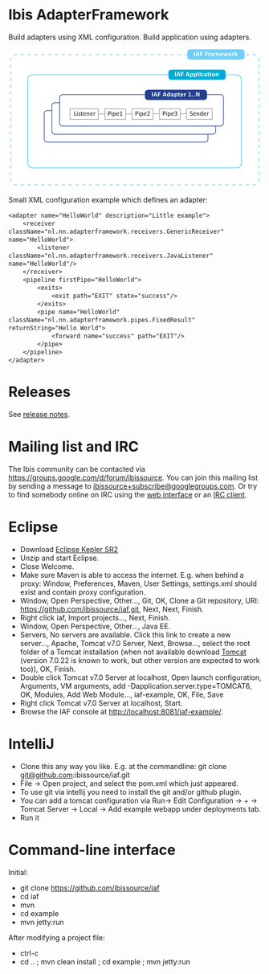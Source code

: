 Ibis AdapterFramework
=====================

Build adapters using XML configuration. Build application using adapters.

![Ibis AdapterFramework](IAF.png)

Small XML configuration example which defines an adapter:

	<adapter name="HelloWorld" description="Little example">
		<receiver className="nl.nn.adapterframework.receivers.GenericReceiver" name="HelloWorld">
			<listener className="nl.nn.adapterframework.receivers.JavaListener" name="HelloWorld"/>
		</receiver>
		<pipeline firstPipe="HelloWorld">
			<exits>
				<exit path="EXIT" state="success"/>
			</exits>
			<pipe name="HelloWorld" className="nl.nn.adapterframework.pipes.FixedResult" returnString="Hello World">
				<forward name="success" path="EXIT"/>
			</pipe>
		</pipeline>
	</adapter>



Releases
========

See [release notes](RELEASES.md).



Mailing list and IRC
====================

The Ibis community can be contacted via
https://groups.google.com/d/forum/ibissource. You can join this mailing list by 
sending a message to ibissource+subscribe@googlegroups.com. Or try to find
somebody online on IRC using the
[web interface](http://irc.codehaus.org/?channels=ibis&uio=d4) or an
[IRC client](irc://irc.codehaus.org/ibis).



Eclipse
=======

- Download
  [Eclipse Kepler SR2](http://eclipse.org/downloads/packages/eclipse-ide-java-ee-developers/keplersr2)
- Unzip and start Eclipse.
- Close Welcome.
- Make sure Maven is able to access the internet. E.g. when behind a proxy:
  Window, Preferences, Maven, User Settings, settings.xml should exist and
  contain proxy configuration.
- Window, Open Perspective, Other..., Git, OK, Clone a Git repository,
  URI: https://github.com/ibissource/iaf.git, Next, Next, Finish.
- Right click iaf, Import projects..., Next, Finish.
- Window, Open Perspective, Other..., Java EE.
- Servers, No servers are available. Click this link to create a new server...,
  Apache, Tomcat v7.0 Server, Next, Browse..., select the root folder of a
  Tomcat installation (when not available download
  [Tomcat](http://tomcat.apache.org/) (version 7.0.22 is known to work, but
  other version are expected to work too)), OK, Finish.
- Double click Tomcat v7.0 Server at localhost, Open launch configuration,
  Arguments, VM arguments, add -Dapplication.server.type=TOMCAT6, OK, Modules,
  Add Web Module..., iaf-example, OK, File, Save
- Right click Tomcat v7.0 Server at localhost, Start.
- Browse the IAF console at
  [http://localhost:8081/iaf-example/](http://localhost:8081/iaf-example/).



IntelliJ
========

- Clone this any way you like. E.g. at the commandline: git clone git@github.com:ibissource/iaf.git
- File -> Open project, and select the pom.xml which just appeared.
- To use git via intellij you need to install the git and/or github plugin.
- You can add a tomcat configuration via Run-> Edit Configuration -> + -> Tomcat Server -> Local -> Add example webapp under deployments tab.
- Run it



Command-line interface
======================

Initial:

- git clone https://github.com/ibissource/iaf
- cd iaf
- mvn
- cd example
- mvn jetty:run

After modifying a project file:

- ctrl-c
- cd .. ; mvn clean install ; cd example ; mvn jetty:run
